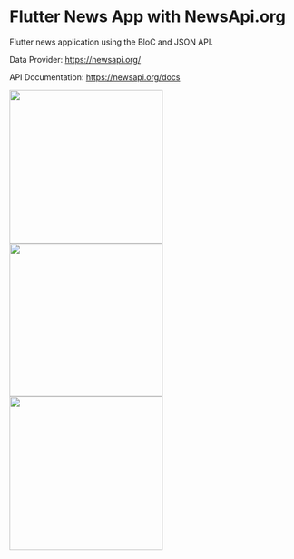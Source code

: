 # Flutter News App with NewsApi.org

Flutter news application using the BloC and JSON API.

Data Provider: https://newsapi.org/

API Documentation: https://newsapi.org/docs


<p float="left">
  <img src="https://cdn.zochil.shop/c76c9867-69a4-4a50-b032-2286326a798c_t500.png" width="270">
   <img src="https://cdn.zochil.shop/e9833817-6342-4e94-9fe2-a1285a257dbe_t500.png" width="270">
  <img src="https://cdn.zochil.shop/fcbc7110-9da1-4c8f-9d0f-7ee7bd019742_t500.png" width="270">
</p>



